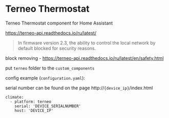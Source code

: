 # Terneo Thermostat
Terneo Thermostat component for Home Assistant

https://terneo-api.readthedocs.io/ru/latest/

>In firmware version 2.3, the ability to control the local network by default blocked for security reasons.

block removing - https://terneo-api.readthedocs.io/ru/latest/en/safety.html

put `terneo` folder to the `custom_components`

config example (`configuration.yaml`):

serial number can be found on the page  http://`{device_ip}`/index.html

```
climate:
  - platform: terneo
    serial: 'DEVICE_SERIALNUMBER'
    host: 'DEVICE_IP'
```
